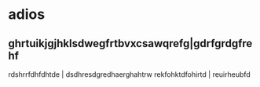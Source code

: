 # adios



ghrtuikjgjhklsdwegfrtbvxcsawqrefg|gdrfgrdgfrehf
-----------------------------------------
rdshrrfdhfdhtde | dsdhresdgredhaerghahtrw
rekfohktdfohirtd | reuirheubfd
